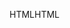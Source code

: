 <span data-ttu-id="ff3b2-101">HTML</span><span class="sxs-lookup"><span data-stu-id="ff3b2-101">HTML</span></span>